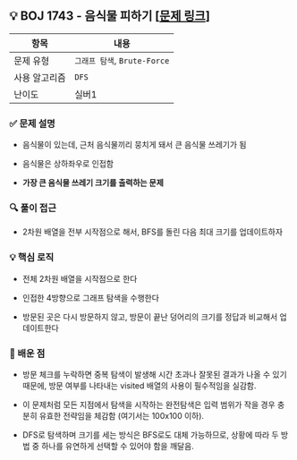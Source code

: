 ## 💡 BOJ 1743 - 음식물 피하기 [[문제 링크](https://www.acmicpc.net/problem/1743)]

| 항목 | 내용 |
|------|------|
| 문제 유형 | `그래프 탐색`, `Brute-Force` |
| 사용 알고리즘 | `DFS` |
| 난이도 | 실버1 |

### ✅ 문제 설명
- 음식물이 있는데, 근처 음식물끼리 뭉치게 돼서 큰 음식물 쓰레기가 됨

- 음식물은 상하좌우로 인접함

- **가장 큰 음식물 쓰레기 크기를 출력하는 문제**

### 🔍 풀이 접근
- 2차원 배열을 전부 시작점으로 해서, BFS를 돌린 다음 최대 크기를 업데이트하자

### 💡 핵심 로직
- 전체 2차원 배열을 시작점으로 한다

- 인접한 4방향으로 그래프 탐색을 수행한다

- 방문된 곳은 다시 방문하지 않고, 방문이 끝난 덩어리의 크기를 정답과 비교해서 업데이트한다

### 📌 배운 점
- 방문 체크를 누락하면 중복 탐색이 발생해 시간 초과나 잘못된 결과가 나올 수 있기 때문에, 방문 여부를 나타내는 visited 배열의 사용이 필수적임을 실감함.

- 이 문제처럼 모든 지점에서 탐색을 시작하는 완전탐색은 입력 범위가 작을 경우 충분히 유효한 전략임을 체감함 (여기서는 100x100 이하).

- DFS로 탐색하며 크기를 세는 방식은 BFS로도 대체 가능하므로, 상황에 따라 두 방법 중 하나를 유연하게 선택할 수 있어야 함을 깨달음.